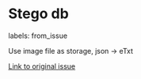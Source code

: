 # Stego db

labels: from_issue

Use image file as storage, json -> eTxt

[Link to original issue](https://github.com/dmarx/bench-warmers/issues/12)